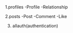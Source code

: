 1.profiles
    -Profile
    -Relationship

2.posts
    -Post
    -Comment
    -Like

3. allauth(authentication)
